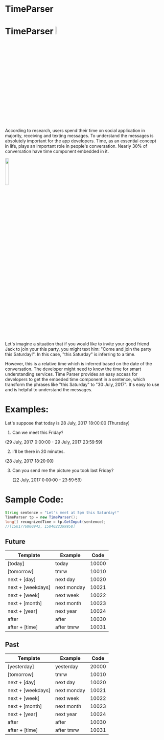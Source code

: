 # TimeParser
# TimeParser <img src="https://github.com/gaoliyao/TimeParser_old/blob/master/clock.png" width="8%" height="8%">

 According to research, users spend their time on social application in majority, receiving and texting messages. To understand the messages is absolutely important for the app developers. Time, as an essential concept in life, plays an important role in people's conversation. Nearly 30% of conversation have time component embedded in it. 
 

<img src="https://github.com/gaoliyao/TimeParser_old/blob/master/lyft-invite-friends-to-be-your-inspiration-in-designing-the-Party-invitation-card-so-it-looks-sensational-11.jpg" width="15%" height="15%">

Let's imagine a situation that if you would like to invite your good friend Jack to join your this party, you might text him: "Come and join the party this Saturday!". In this case, "this Saturday" is inferring to a time. 



However, this is a relative time which is inferred based on the date of the conversation. The developer might need to know the time for smart understanding services. Time Parser provides an easy access for developers to get the embeded time component in a sentence, which transform the phrases like "this Saturday" to "30 July, 2017". It's easy to use and is helpful to understand the messages.

# Examples:

Let's suppose that today is 28 July, 2017 18:00:00 (Thursday)

1. Can we meet this Friday?                         

(29 July, 2017 0:00:00 - 29 July, 2017 23:59:59)      
 
2. I'll be there in 20 minutes.                     

(28 July, 2017 18:20:00)                              
   
3. Can you send me the picture you took last Friday?
   
   (22 July, 2017 0:00:00 - 23:59:59)

# Sample Code:

```java
String sentence = "Let's meet at 5pm this Saturday!"
TimeParser tp = new TimeParser();
long[] recognizedTime = tp.GetInput(sentence);
//[1501776000943, 1504022399958]
```

## Future
|Template|Example|Code|
|--------|-------|----|
|[today]|today|10000|
|[tomorrow]|tmrw|10010|
|next + [day]|next day|10020|
|next + [weekdays]|next monday|10021|
|next + [week]|next week|10022|
|next + [month]|next month|10023|
|next + [year]|next year|10024|
|after|after|10030|
|after + [time]|after tmrw|10031|

## Past
|Template|Example|Code|
|--------|-------|----|
|[yesterday]|yesterday|20000|
|[tomorrow]|tmrw|10010|
|next + [day]|next day|10020|
|next + [weekdays]|next monday|10021|
|next + [week]|next week|10022|
|next + [month]|next month|10023|
|next + [year]|next year|10024|
|after|after|10030|
|after + [time]|after tmrw|10031|
